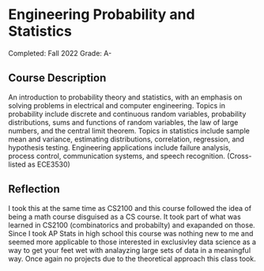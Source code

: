 
# Engineering Probability and Statistics

Completed: Fall 2022
Grade: A-

## Course Description

An introduction to probability theory and statistics, with an emphasis on
solving problems in electrical and computer engineering. Topics in probability
include discrete and continuous random variables, probability distributions,
sums and functions of random variables, the law of large numbers, and the
central limit theorem. Topics in statistics include sample mean and variance,
estimating distributions, correlation, regression, and hypothesis testing.
Engineering applications include failure analysis, process control,
communication systems, and speech recognition. (Cross-listed as ECE3530)

## Reflection

I took this at the same time as CS2100 and this course followed the idea of
being a math course disguised as a CS course. It took part of what was learned
in CS2100 (combinatorics and probabilty) and exapanded on those. Since I took AP
Stats in high school this course was nothing new to me and seemed more
applicable to those interested in exclusivley data science as a way to get your
feet wet with analayzing large sets of data in a meaningful way. Once again no
projects due to the theoretical approach this class took.
